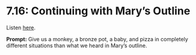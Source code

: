 # 7.16: Continuing with Mary’s Outline 

Listen [here](http://www.writingexcuses.com/2012/04/15/writing-excuses-7-16-continuing-with-marys-outline/). 

**Prompt:** Give us a monkey, a bronze pot, a baby, and pizza in completely different situations than what we heard in Mary’s outline.